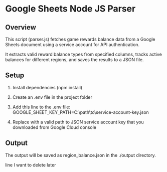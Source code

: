 # Google Sheets Node JS Parser
 
## Overview

This script (parser.js) fetches game rewards balance data from a Google Sheets document using a service account for API authentication.

It extracts valid reward balance types from specified columns, tracks active balances for different regions, and saves the results to a JSON file.

## Setup

1. Install dependencies (npm install)

2. Create an .env file in the project folder

3. Add this line to the .env file: GOOGLE_SHEET_KEY_PATH=C:\path\to\service-account-key.json

4. Replace with a valid path to JSON service account key that you downloaded from Google Cloud console

## Output

The output will be saved as region_balance.json in the ./output directory.

line I want to delete later